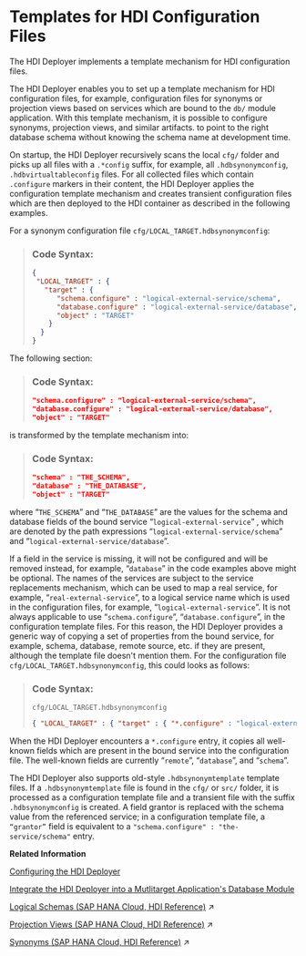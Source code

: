 <!-- loio7ef53fb04ecc49a3ae647c21a0736994 -->

# Templates for HDI Configuration Files

The HDI Deployer implements a template mechanism for HDI configuration files.

The HDI Deployer enables you to set up a template mechanism for HDI configuration files, for example, configuration files for synonyms or projection views based on services which are bound to the `db/` module application. With this template mechanism, it is possible to configure synonyms, projection views, and similar artifacts. to point to the right database schema without knowing the schema name at development time.

On startup, the HDI Deployer recursively scans the local `cfg/` folder and picks up all files with a `.*config` suffix, for example, all `.hdbsynonymconfig`, `.hdbvirtualtableconfig` files. For all collected files which contain `.configure` markers in their content, the HDI Deployer applies the configuration template mechanism and creates transient configuration files which are then deployed to the HDI container as described in the following examples.

For a synonym configuration file `cfg/LOCAL_TARGET.hdbsynonymconfig`:

> ### Code Syntax:  
> ```json
> {
>  "LOCAL_TARGET" : { 
>    "target" : { 
>       "schema.configure" : "logical-external-service/schema", 
>       "database.configure" : "logical-external-service/database", 
>       "object" : "TARGET" 
>     }
>   }
> }
> ```

The following section:

> ### Code Syntax:  
> ```json
> "schema.configure" : "logical-external-service/schema", 
> "database.configure" : "logical-external-service/database", 
> "object" : "TARGET" 
> ```

is transformed by the template mechanism into:

> ### Code Syntax:  
> ```json
> "schema" : "THE_SCHEMA", 
> "database" : "THE_DATABASE", 
> "object" : "TARGET" 
> ```

where “`THE_SCHEMA`” and “`THE_DATABASE`” are the values for the schema and database fields of the bound service “`logical-external-service`” , which are denoted by the path expressions “`logical-external-service/schema`” and “`logical-external-service/database`”.

If a field in the service is missing, it will not be configured and will be removed instead, for example, “`database`” in the code examples above might be optional. The names of the services are subject to the service replacements mechanism, which can be used to map a real service, for example, “`real-external-service`”, to a logical service name which is used in the configuration files, for example, “`logical-external-service`”. It is not always applicable to use “`schema.configure`”, “`database.configure`”, in the configuration template files. For this reason, the HDI Deployer provides a generic way of copying a set of properties from the bound service, for example, schema, database, remote source, etc. if they are present, although the template file doesn't mention them. For the configuration file `cfg/LOCAL_TARGET.hdbsynonymconfig`, this could looks as follows:

> ### Code Syntax:  
> `cfg/LOCAL_TARGET.hdbsynonymconfig`
> 
> ```json
> { "LOCAL_TARGET" : { "target" : { "*.configure" : "logical-external-service", "object" : "TARGET" } } } 
> ```

When the HDI Deployer encounters a `*.configure` entry, it copies all well-known fields which are present in the bound service into the configuration file. The well-known fields are currently “`remote`”, “`database`”, and “`schema`”.

The HDI Deployer also supports old-style `.hdbsynonymtemplate` template files. If a `.hdbsynonymtemplate` file is found in the `cfg/` or `src/` folder, it is processed as a configuration template file and a transient file with the suffix `.hdbsynonymconfig` is created. A field grantor is replaced with the schema value from the referenced service; in a configuration template file, a <code>“grantor”</code> field is equivalent to a `"schema.configure" : "the-service/schema"` entry.

**Related Information**  


[Configuring the HDI Deployer](configuring-the-hdi-deployer-d5bf65e.md "Set up and use the Node.js-based HDI Deployer in Cloud Foundry.")

[Integrate the HDI Deployer into a Mutlitarget Application's Database Module](integrate-the-hdi-deployer-into-a-mutlitarget-application-s-database-modu-0194390.md "Install the HDI Deployer for use by a Multi-Target Application (MTA).")

[Logical Schemas (SAP HANA Cloud, HDI Reference)](https://help.sap.com/viewer/c2cc2e43458d4abda6788049c58143dc/2024_3_QRC/en-US/fa9cda8b540a486dacd12e06f9a60330.html "Transforms a design-time logical-schema definition into run-time database objects that can be used by synonyms and so on.") :arrow_upper_right:

[Projection Views (SAP HANA Cloud, HDI Reference)](https://help.sap.com/viewer/c2cc2e43458d4abda6788049c58143dc/2024_3_QRC/en-US/d8a3392c1287420ca82ac3090cd5049b.html "Transforms a design-time projection-view definition into a database object.") :arrow_upper_right:

[Synonyms (SAP HANA Cloud, HDI Reference)](https://help.sap.com/viewer/c2cc2e43458d4abda6788049c58143dc/2024_3_QRC/en-US/aad1653a9b95422089fec53f48c2899e.html "Transforms a design-time synonym definition into a database synonym object.") :arrow_upper_right:


